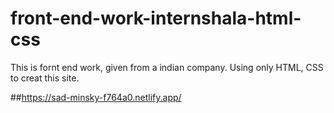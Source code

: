# front-end-work-internshala-html-css

This is fornt end work, given from a indian company.
Using only HTML, CSS to creat this site.

##https://sad-minsky-f764a0.netlify.app/
